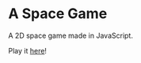 # A Space Game

A 2D space game made in JavaScript.

Play it [here](https://drakonkinst.github.io/2d-space-game/)!
